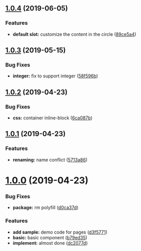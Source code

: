 <a name="1.0.4"></a>
## [1.0.4](https://github.com/dreambo8563/easy-circular-progress/compare/v1.0.3...v1.0.4) (2019-06-05)


### Features

* **default slot:** customize the content in the circle ([89ce5a4](https://github.com/dreambo8563/easy-circular-progress/commit/89ce5a4))



<a name="1.0.3"></a>
## [1.0.3](https://github.com/dreambo8563/easy-circular-progress/compare/v1.0.2...v1.0.3) (2019-05-15)


### Bug Fixes

* **integer:** fix to  support integer ([58f596b](https://github.com/dreambo8563/easy-circular-progress/commit/58f596b))



<a name="1.0.2"></a>
## [1.0.2](https://github.com/dreambo8563/easy-circular-progress/compare/v1.0.1...v1.0.2) (2019-04-23)


### Bug Fixes

* **css:** container inline-block ([6ca087b](https://github.com/dreambo8563/easy-circular-progress/commit/6ca087b))



<a name="1.0.1"></a>
## [1.0.1](https://github.com/dreambo8563/easy-circular-progress/compare/v1.0.0...v1.0.1) (2019-04-23)


### Features

* **renaming:** name conflict ([5713a86](https://github.com/dreambo8563/easy-circular-progress/commit/5713a86))



<a name="1.0.0"></a>
# [1.0.0](https://github.com/dreambo8563/easy-circular-progress/compare/b79ed35...v1.0.0) (2019-04-23)


### Bug Fixes

* **package:** rm polyfill ([d0ca37d](https://github.com/dreambo8563/easy-circular-progress/commit/d0ca37d))


### Features

* **add sample:** demo code for pages ([d3f5771](https://github.com/dreambo8563/easy-circular-progress/commit/d3f5771))
* **basic:** basic component ([b79ed35](https://github.com/dreambo8563/easy-circular-progress/commit/b79ed35))
* **implement:** almost done ([dc2077d](https://github.com/dreambo8563/easy-circular-progress/commit/dc2077d))



